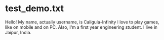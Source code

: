 # test_demo.txt
Hello!
My name, actually username, is Caligula-Infinity
I love to play games, like on mobile and on PC.
Also, I'm a first year engineering student. I live in Jaipur, India.
